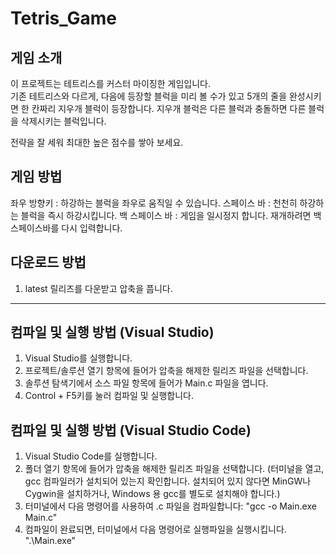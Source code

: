 # Tetris_Game

## 게임 소개
이 프로젝트는 테트리스를 커스터 마이징한 게임입니다.  
기존 테트리스와 다르게, 다음에 등장할 블럭을 미리 볼 수가 있고
5개의 줄을 완성시키면 한 칸짜리 지우개 블럭이 등장합니다.
지우개 블럭은 다른 블럭과 충돌하면 다른 블럭을 삭제시키는 블럭입니다.

전략을 잘 세워 최대한 높은 점수를 쌓아 보세요.



## 게임 방법
좌우 방향키 : 하강하는 블럭을 좌우로 움직일 수 있습니다.
스페이스 바 : 천천히 하강하는 블럭을 즉시 하강시킵니다.
백 스페이스 바 : 게임을 일시정지 합니다. 재개하려면 백 스페이스바를 다시 입력합니다.



## 다운로드 방법
1. latest 릴리즈를 다운받고 압축을 풉니다.


---


## 컴파일 및 실행 방법 (Visual Studio)
1.  Visual Studio를 실행합니다. 
2.  프로젝트/솔루션 열기 항목에 들어가 압축을 해제한 릴리즈 파일을 선택합니다.
3.  솔루션 탐색기에서 소스 파일 항목에 들어가 Main.c 파일을 엽니다.
4.  Control + F5키를 눌러 컴파일 및 실행합니다.



## 컴파일 및 실행 방법 (Visual Studio Code)
1. Visual Studio Code를 실행합니다.
2. 폴더 열기 항목에 들어가 압축을 해제한 릴리즈 파일을 선택합니다.
  (터미널을 열고, gcc 컴파일러가 설치되어 있는지 확인합니다. 설치되어 있지 않다면 MinGW나 Cygwin을 설치하거나, Windows 용 gcc를 별도로 설치해야 합니다.)
3. 터미널에서 다음 명령어를 사용하여 .c 파일을 컴파일합니다:
      "gcc -o Main.exe Main.c"
4. 컴파일이 완료되면, 터미널에서 다음 명령어로 실행파일을 실행시킵니다.
      ".\Main.exe"

